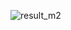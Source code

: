 ![result_m2](https://github.com/henriqlft/AtividadesCG/assets/161965546/7f44d885-12a3-4ebc-b91b-06b2b804925b)


